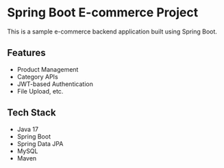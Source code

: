 # Spring Boot E-commerce Project

This is a sample e-commerce backend application built using Spring Boot.

## Features
- Product Management
- Category APIs
- JWT-based Authentication
- File Upload, etc.

## Tech Stack
- Java 17
- Spring Boot
- Spring Data JPA
- MySQL
- Maven
